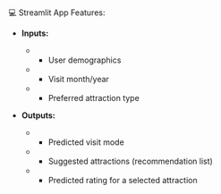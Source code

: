 💻 Streamlit App Features:
- **Inputs:**
    - * User demographics
    - * Visit month/year
    - * Preferred attraction type

- **Outputs:**
    - * Predicted visit mode
    - * Suggested attractions (recommendation list)
    - * Predicted rating for a selected attraction
